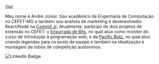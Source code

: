 Olá! 

Meu nome é André Júnior. Sou acadêmico de Engenharia de Computação no CEFET-MG e também sou analista de marketing e desenvolvedor React/Node na [Commit Jr](https://www.commitjr.com). Atualmente, participo de dois projetos de extensão no CEFET: o [Enxurrada de Bits](https://www.enxurradadebits.cefetmg.com), no qual atuo como monitor do curso de introdução à programação web, e da [Pacific Botz](https://www.instagram.com/pacificbotz), no qual atuo criando legendas para os posts da equipe e também na idealização e montagem de robôs de competição autônomos.

![Linkedin Badge](https://img.shields.io/badge/-LinkedIn-blue?style=flat-square&logo=Linkedin&logoColor=white&link=https://www.linkedin.com/in/andré-júnior-lopes-cardoso-0a3838197/)



<!--
**Andre1999Lopes/Andre1999Lopes** is a ✨ _special_ ✨ repository because its `README.md` (this file) appears on your GitHub profile.

Here are some ideas to get you started:

- 🔭 I’m currently working on ...
- 🌱 I’m currently learning ...
- 👯 I’m looking to collaborate on ...
- 🤔 I’m looking for help with ...
- 💬 Ask me about ...
- 📫 How to reach me: ...
- 😄 Pronouns: ...
- ⚡ Fun fact: ...
-->
